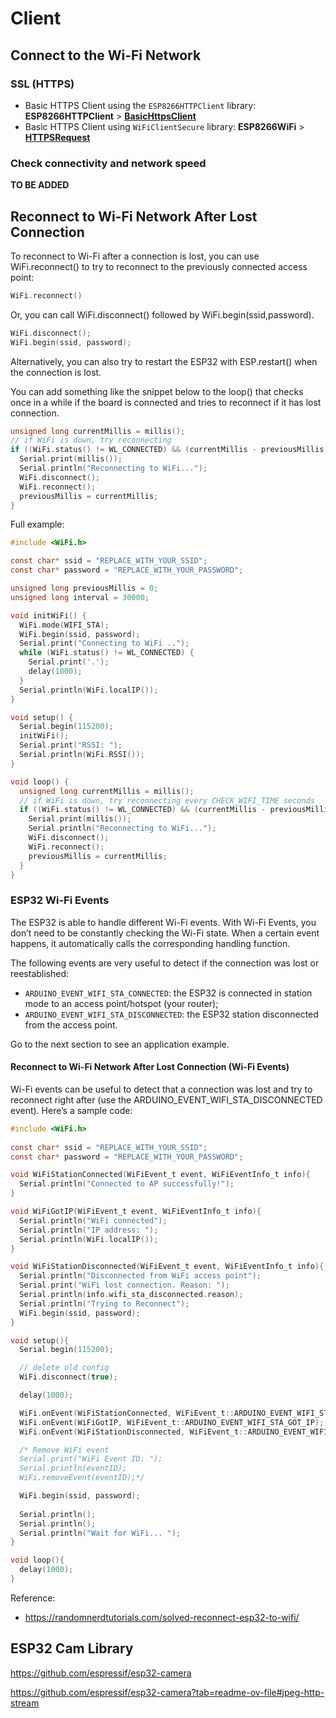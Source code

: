 
# Client

## Connect to the Wi-Fi Network

### SSL (HTTPS)
- Basic HTTPS Client using the `ESP8266HTTPClient` library: **ESP8266HTTPClient** > **[BasicHttpsClient](https://github.com/esp8266/Arduino/blob/master/libraries/ESP8266HTTPClient/examples/BasicHttpsClient/BasicHttpsClient.ino)**
- Basic HTTPS Client using `WiFiClientSecure` library: **ESP8266WiFi** > **[HTTPSRequest](https://github.com/esp8266/Arduino/tree/master/libraries/ESP8266WiFi/examples/HTTPSRequest)**


### Check connectivity and network speed

**TO BE ADDED**

## Reconnect to Wi-Fi Network After Lost Connection

To reconnect to Wi-Fi after a connection is lost, you can use WiFi.reconnect() to try to reconnect to the previously connected access point:

```c
WiFi.reconnect()
```

Or, you can call WiFi.disconnect() followed by WiFi.begin(ssid,password).

```c
WiFi.disconnect();
WiFi.begin(ssid, password);
```

Alternatively, you can also try to restart the ESP32 with ESP.restart() when the connection is lost.

You can add something like the snippet below to the loop() that checks once in a while if the board is connected and tries to reconnect if it has lost connection.

```c
unsigned long currentMillis = millis();
// if WiFi is down, try reconnecting
if ((WiFi.status() != WL_CONNECTED) && (currentMillis - previousMillis >=interval)) {
  Serial.print(millis());
  Serial.println("Reconnecting to WiFi...");
  WiFi.disconnect();
  WiFi.reconnect();
  previousMillis = currentMillis;
}
```

Full example:
```c
#include <WiFi.h>

const char* ssid = "REPLACE_WITH_YOUR_SSID";
const char* password = "REPLACE_WITH_YOUR_PASSWORD";

unsigned long previousMillis = 0;
unsigned long interval = 30000;

void initWiFi() {
  WiFi.mode(WIFI_STA);
  WiFi.begin(ssid, password);
  Serial.print("Connecting to WiFi ..");
  while (WiFi.status() != WL_CONNECTED) {
    Serial.print('.');
    delay(1000);
  }
  Serial.println(WiFi.localIP());
}

void setup() {
  Serial.begin(115200);
  initWiFi();
  Serial.print("RSSI: ");
  Serial.println(WiFi.RSSI());
}

void loop() {
  unsigned long currentMillis = millis();
  // if WiFi is down, try reconnecting every CHECK_WIFI_TIME seconds
  if ((WiFi.status() != WL_CONNECTED) && (currentMillis - previousMillis >=interval)) {
    Serial.print(millis());
    Serial.println("Reconnecting to WiFi...");
    WiFi.disconnect();
    WiFi.reconnect();
    previousMillis = currentMillis;
  }
}
```

### ESP32 Wi-Fi Events

The ESP32 is able to handle different Wi-Fi events. With Wi-Fi Events, you don’t need to be constantly checking the Wi-Fi state. When a certain event happens, it automatically calls the corresponding handling function.

The following events are very useful to detect if the connection was lost or reestablished:

- `ARDUINO_EVENT_WIFI_STA_CONNECTED`: the ESP32 is connected in station mode to an access point/hotspot (your router);
- `ARDUINO_EVENT_WIFI_STA_DISCONNECTED`: the ESP32 station disconnected from the access point.

Go to the next section to see an application example.

####  Reconnect to Wi-Fi Network After Lost Connection (Wi-Fi Events)

Wi-Fi events can be useful to detect that a connection was lost and try to reconnect right after (use the ARDUINO_EVENT_WIFI_STA_DISCONNECTED event). Here’s a sample code:

```c
#include <WiFi.h>
 
const char* ssid = "REPLACE_WITH_YOUR_SSID";
const char* password = "REPLACE_WITH_YOUR_PASSWORD";

void WiFiStationConnected(WiFiEvent_t event, WiFiEventInfo_t info){
  Serial.println("Connected to AP successfully!");
}

void WiFiGotIP(WiFiEvent_t event, WiFiEventInfo_t info){
  Serial.println("WiFi connected");
  Serial.println("IP address: ");
  Serial.println(WiFi.localIP());
}

void WiFiStationDisconnected(WiFiEvent_t event, WiFiEventInfo_t info){
  Serial.println("Disconnected from WiFi access point");
  Serial.print("WiFi lost connection. Reason: ");
  Serial.println(info.wifi_sta_disconnected.reason);
  Serial.println("Trying to Reconnect");
  WiFi.begin(ssid, password);
}

void setup(){
  Serial.begin(115200);

  // delete old config
  WiFi.disconnect(true);

  delay(1000);

  WiFi.onEvent(WiFiStationConnected, WiFiEvent_t::ARDUINO_EVENT_WIFI_STA_CONNECTED);
  WiFi.onEvent(WiFiGotIP, WiFiEvent_t::ARDUINO_EVENT_WIFI_STA_GOT_IP);
  WiFi.onEvent(WiFiStationDisconnected, WiFiEvent_t::ARDUINO_EVENT_WIFI_STA_DISCONNECTED);

  /* Remove WiFi event
  Serial.print("WiFi Event ID: ");
  Serial.println(eventID);
  WiFi.removeEvent(eventID);*/

  WiFi.begin(ssid, password);
    
  Serial.println();
  Serial.println();
  Serial.println("Wait for WiFi... ");
}

void loop(){
  delay(1000);
}
```

Reference:
- https://randomnerdtutorials.com/solved-reconnect-esp32-to-wifi/


## ESP32 Cam Library

 https://github.com/espressif/esp32-camera
 
 https://github.com/espressif/esp32-camera?tab=readme-ov-file#jpeg-http-stream